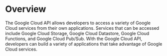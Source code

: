 # Overview
      
The Google Cloud API allows developers to access a variety of Google Cloud services from their own applications. Services that can be accessed include Google Cloud Storage, Google Cloud Datastore, Google Cloud Functions, and Google Cloud Pub/Sub. With the Google Cloud API, developers can build a variety of applications that take advantage of Google Cloud services.